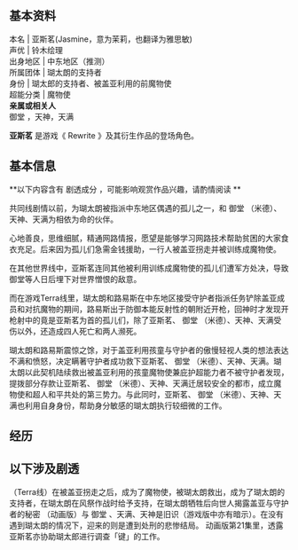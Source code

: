 **基本资料**  
---  
本名  |  亚斯茗(Jasmine，意为茉莉，也翻译为雅思敏)   
声优  |  铃木绘理   
出身地区  |  中东地区（推测）   
所属团体  |  瑚太朗的支持者   
身份  |  瑚太郎的支持者、被盖亚利用的前魔物使   
超能分类  |  魔物使   
**亲属或相关人**  
御堂  ，天神，天满  
  
**亚斯茗** 是游戏《  Rewrite  》及其衍生作品的登场角色。

##  基本信息

**以下内容含有 剧透成分  ，可能影响观赏作品兴趣，请酌情阅读 **

共同线剧情以前，为瑚太朗被指派中东地区偶遇的孤儿之一，和  御堂  （米德）、天神、天满为相依为命的伙伴。

心地善良，思维细腻，精通网路情报，愿望是能够学习网路技术帮助贫困的大家食衣充足。后来因为孤儿们急需金钱援助，一行人被盖亚拐走并被训练成魔物使。

在其他世界线中，亚斯茗连同其他被利用训练成魔物使的孤儿们遭军方处决，导致御堂等人日后埋下对世界憎恨的敌意。

而在游戏Terra线里，瑚太朗和路易斯在中东地区接受守护者指派任务铲除盖亚成员和对抗魔物的期间，路易斯出于防御本能反射性的朝附近开枪，回神时才发现开枪射中的竟是亚斯茗为首的孤儿们，除了亚斯茗、
御堂  （米德）、天神、天满受伤以外，还造成四人死亡和两人濒死。

瑚太朗和路易斯震惊之馀，对于盖亚利用孩童与守护者的傲慢轻视人类的想法表达不满和愤怒，决定瞒著守护者成功救下亚斯茗、  御堂
（米德）、天神、天满。瑚太朗以此契机陆续救出被盖亚利用的孩童魔物使兼庇护超能力者不被守护者发现，提拨部分存款让亚斯茗、  御堂
（米德）、天神、天满迁居较安全的都市，成立魔物使和超人和平共处的第三势力。与此同时，亚斯茗、  御堂
（米德）、天神、天满也利用自身身份，帮助身分敏感的瑚太朗执行较细微的工作。

##  经历

以下涉及剧透  
---  
（Terra线）在被盖亚拐走之后，成为了魔物使，被瑚太朗救出，成为了瑚太朗的支持者，在瑚太朗在风祭作战时给予支持，在瑚太朗牺牲后向世人揭露盖亚与守护者的秘密
（动画版）与  御堂  、天满、天神是旧识（游戏版中亦有暗示）。在没有遇到瑚太朗的情况下，迎来的则是遭到处刑的悲惨结局。
动画版第21集里，透露亚斯茗亦协助瑚太郎进行调查「键」的工作。

